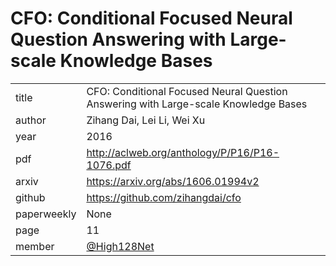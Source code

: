 # CFO: Conditional Focused Neural Question Answering with Large-scale Knowledge Bases


|  |  |
| :--- | :--- |
| title | CFO: Conditional Focused Neural Question Answering with Large-scale Knowledge Bases |
| author | Zihang Dai, Lei Li, Wei Xu |
| year | 2016 |
| pdf | http://aclweb.org/anthology/P/P16/P16-1076.pdf |
| arxiv |  https://arxiv.org/abs/1606.01994v2 |
| github |  https://github.com/zihangdai/cfo |
| paperweekly |  None |
| page | 11 |
| member | [@High128Net](https://github.com/High128Net) |